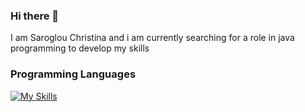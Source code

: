 ### Hi there 👋

I am Saroglou Christina and i am currently searching for a role in java programming to develop my skills


### Programming Languages

[![My Skills](https://skillicons.dev/icons?i=java,html,css,python,js,.net)](https://skillicons.dev)
